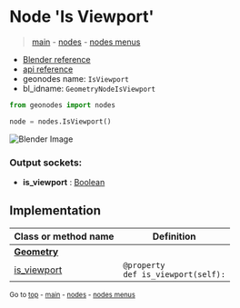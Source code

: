 # Node 'Is Viewport'

> [main](../structure.md) - [nodes](nodes.md) - [nodes menus](nodes_menus.md)

- [Blender reference](https://docs.blender.org/manual/en/latest/modeling/geometry_nodes/input/is_viewport.html)
- [api reference](https://docs.blender.org/api/current/bpy.types.GeometryNodeIsViewport.html)
- geonodes name: `IsViewport`
- bl_idname: `GeometryNodeIsViewport`

```python
from geonodes import nodes

node = nodes.IsViewport()
```

![Blender Image](https://docs.blender.org/manual/en/latest/_images/node-types_GeometryNodeIsViewport.webp)

### Output sockets:

- **is_viewport** : [Boolean](Boolean.md)

## Implementation

| Class or method name | Definition |
|----------------------|------------|
| **[Geometry](Geometry.md)** |
| [is_viewport](Geometry.md#is_viewport-property) | `@property`<br> `def is_viewport(self):` |

<sub>Go to [top](#node-Is-Viewport) - [main](../structure.md) - [nodes](nodes.md) - [nodes menus](nodes_menus.md)</sub>

